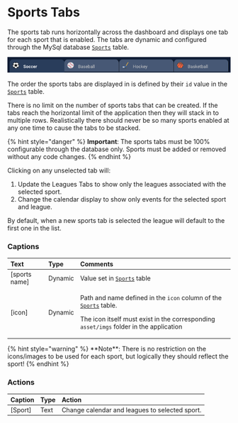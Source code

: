 # Sports Tabs

The sports tab runs horizontally across the dashboard and displays one tab for each sport that is enabled. The tabs are dynamic and configured through the MySql database [`Sports`]() table. 

![](../../../.gitbook/assets/image%20%2819%29.png)

The order the sports tabs are displayed in is defined by their `id` value in the [`Sports`]()  table.

There is no limit on the number of sports tabs that can be created. If the tabs reach the horizontal limit of the application then they will stack in to multiple rows. Realistically there should never be so many sports enabled at any one time to cause the tabs to be stacked.

{% hint style="danger" %}
**Important**: The sports tabs must be 100% configurable through the database only. Sports must be added or removed without any code changes.
{% endhint %}

Clicking on any unselected tab will:

1. Update the Leagues Tabs to show only the leagues associated with the selected sport.
2. Change the calendar display to show only events for the selected sport and league.

By default, when a new sports tab is selected the league will default to the first one in the list.

### **Captions**

<table>
  <thead>
    <tr>
      <th style="text-align:left">Text</th>
      <th style="text-align:left">Type</th>
      <th style="text-align:left">Comments</th>
    </tr>
  </thead>
  <tbody>
    <tr>
      <td style="text-align:left">[sports name]</td>
      <td style="text-align:left">Dynamic</td>
      <td style="text-align:left">Value set in <a href><code>Sports</code></a> table</td>
    </tr>
    <tr>
      <td style="text-align:left">[icon]</td>
      <td style="text-align:left">Dynamic</td>
      <td style="text-align:left">
        <p>Path and name defined in the <code>icon</code> column of the <a href><code>Sports</code></a> table.</p>
        <p>The icon itself must exist in the corresponding <code>asset/imgs</code> folder
          in the application</p>
      </td>
    </tr>
  </tbody>
</table>{% hint style="warning" %}
**Note**: There is no restriction on the icons/images to be used for each sport, but logically they should reflect the sport!
{% endhint %}

### **Actions**

| Caption | Type | Action |
| :--- | :--- | :--- |
| \[Sport\] | Text | Change calendar and leagues to selected sport. |

## 

